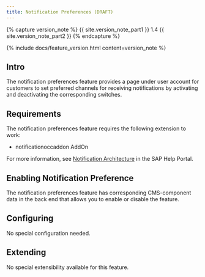 ```yaml
---
title: Notification Preferences (DRAFT)
---
```


{% capture version_note %}
{{ site.version_note_part1 }} 1.4 {{ site.version_note_part2 }}
{% endcapture %}

{% include docs/feature_version.html content=version_note %}

## Intro

The notification preferences feature provides a page under user account for customers to set preferred channels for receiving notifications by activating and deactivating the corresponding switches. 

## Requirements

The notification preferences feature requires the following extension to work:

- notificationoccaddon AddOn

For more information, see [Notification Architecture](https://help.sap.com/viewer/4c33bf189ab9409e84e589295c36d96e/1905/en-US/b090364cfbe94c6da1b69af62f585d79.html) in the SAP Help Portal.

## Enabling Notification Preference

The notification preferences feature has corresponding CMS-component data in the back end that allows you to enable or disable the feature.

## Configuring

No special configuration needed.

## Extending

No special extensibility available for this feature.
